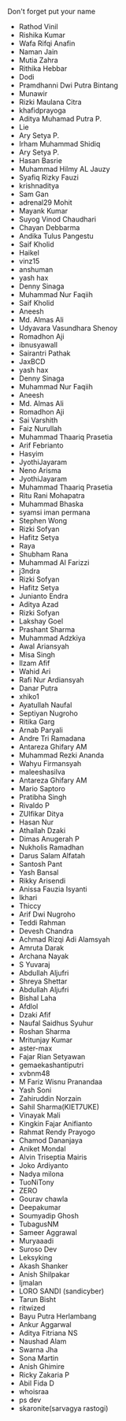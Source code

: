 Don't forget put your name
- Rathod Vinil
- Rishika Kumar
- Wafa Rifqi Anafin
- Naman Jain
- Mutia Zahra
- Rithika Hebbar
- Dodi
- Pramdhanni Dwi Putra Bintang
- Munawir
- Rizki Maulana Citra
- khafidprayoga
- Aditya Muhamad Putra P.
- Lie
- Ary Setya P.
- Irham Muhammad Shidiq
- Ary Setya P.
- Hasan Basrie
- Muhammad Hilmy AL Jauzy
- Syafiq Rizky Fauzi
- krishnaditya
- Sam Gan
- adrenal29 Mohit
- Mayank Kumar
- Suyog Vinod Chaudhari
- Chayan Debbarma
- Andika Tulus Pangestu
- Saif Kholid
- Haikel
- vinz15
- anshuman
- yash hax
- Denny Sinaga
- Muhammad Nur Faqiih
- Saif Kholid
- Aneesh
- Md. Almas Ali
- Udyavara Vasundhara Shenoy
- Romadhon Aji
- ibnusyawall
- Sairantri Pathak
- JaxBCD
- yash hax
- Denny Sinaga
- Muhammad Nur Faqiih
- Aneesh
- Md. Almas Ali
- Romadhon Aji
- Sai Varshith
- Faiz Nurullah
- Muhammad Thaariq Prasetia
- Arif Febrianto
- Hasyim
- JyothiJayaram
- Neno Arisma
- JyothiJayaram
- Muhammad Thaariq Prasetia
- Ritu Rani Mohapatra
- Muhammad Bhaska
- syamsi iman permana
- Stephen Wong
- Rizki Sofyan
- Hafitz Setya
- Raya
- Shubham Rana
- Muhammad Al Farizzi
- j3ndra
- Rizki Sofyan
- Hafitz Setya
- Junianto Endra
- Aditya Azad
- Rizki Sofyan
- Lakshay Goel
- Prashant Sharma
- Muhammad Adzkiya
- Awal Ariansyah
- Misa Singh
- Ilzam Afif
- Wahid Ari
- Rafi Nur Ardiansyah
- Danar Putra
- xhiko1
- Ayatullah Naufal
- Septiyan Nugroho
- Ritika Garg
- Arnab Paryali
- Andre Tri Ramadana
- Antareza Ghifary AM
- Muhammad Rezki Ananda
- Wahyu Firmansyah
- maleeshasilva
- Antareza Ghifary AM
- Mario Saptoro
- Pratibha Singh
- Rivaldo P
- ZUlfikar Ditya
- Hasan Nur
- Athallah Dzaki
- Dimas Anugerah P
- Nukholis Ramadhan
- Darus Salam Alfatah
- Santosh Pant
- Yash Bansal
- Rikky Arisendi
- Anissa Fauzia Isyanti
- Ikhari
- Thiccy
- Arif Dwi Nugroho
- Teddi Rahman
- Devesh Chandra
- Achmad Rizqi Adi Alamsyah
- Amruta Darak
- Archana Nayak
- S Yuvaraj
- Abdullah Aljufri
- Shreya Shettar
- Abdullah Aljufri
- Bishal Laha
- Afdlol
- Dzaki Afif
- Naufal Saidhus Syuhur
- Roshan Sharma
- Mritunjay Kumar
- aster-max
- Fajar Rian Setyawan
- gemaekashantiputri
- xvbnm48
- M Fariz Wisnu Pranandaa
- Yash Soni
- Zahiruddin Norzain
- Sahil Sharma(KIET7UKE)
- Vinayak Mali
- Kingkin Fajar Anifianto
- Rahmat Rendy Prayogo
- Chamod Dananjaya
- Aniket Mondal
- Alvin Triseptia Mairis
- Joko Ardiyanto
- Nadya milona
- TuoNiTony
- ZERO
- Gourav chawla
- Deepakumar
- Soumyadip Ghosh
- TubagusNM
- Sameer Aggrawal
- Muryaaadi
- Suroso Dev
- Leksyking
- Akash Shanker
- Anish Shilpakar
- Ijmalan
- LORO SANDI (sandicyber)
- Tarun Bisht
- ritwized
- Bayu Putra Herlambang
- Ankur Aggarwal
- Aditya Fitriana NS
- Naushad Alam
- Swarna Jha
- Sona Martin
- Anish Ghimire
- Ricky Zakaria P
- Abil Fida D
- whoisraa
- ps dev
- skaronite(sarvagya rastogi)


